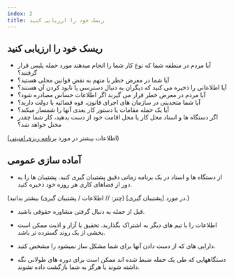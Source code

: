 ```yaml
---
index: 2
title: ریسک خود را ارزیابی کنید
---
```

## ریسک خود را ارزیابی کنید

* آیا مردم در منطقه شما که نوع کار شما را انجام میدهند مورد حمله پلیس قرار گرفتند؟
* آیا شما در معرض خطر یا متهم به نقض قوانین محلی هستید؟
* آیا اطلاعاتی را ذخیره می کنید که دیگران به دنبال دسترسی یا نابود کردن آن هستند؟
* آیا مردم در معرض خطر قرار می گیرند اگر اطلاعات حساس مصادره شود؟
* آیا شما متحدینی در سازمان های اجرای قانون، قوه قضائیه یا دولت دارید؟
* آیا یک حمله مقامات یا دستور کار یعدی آنها را شمسار میکند؟
* اگر دستگاه ها و اسناد  محل کار یا محل اقامت خود از دست بدهید، کار شما چقدر مختل خواهد شد؟

[اطلاعات بیشتر در مورد [برنامه ریزی امنیتی](umbrella://assess-your-risk/security-planning))

## آماده سازی عمومی

* از دستگاه ها و اسناد در یک برنامه زمانی دقیق پشتیبان گیری کنید. پشتیبان ها را به دور از فضاهای کاری هر روزه خود ذخیره کنید.

(در مورد [پشتیبان گیری] (چتر: // اطلاعات / پشتیبان گیری) بیشتر بدانید.)

* قبل از حمله به دنبال گرفتن مشاوره حقوقی باشید.
* اطلاعات را با تیم های دیگر به اشتراک بگذارید. تحقیق یا آزار و اذیت ممکن است بخشی از یک روند گسترده تر باشد.
* دارایی های که از دست دادن آنها برای شما مشکل ساز نمیشود را مشخص کنید.

* دستگاههایی که طی یک حمله ضبط شده اند ممکن است برای دوره های طولانی نگه داشته شوند یا هرگز به شما بازگشت داده نشوند.